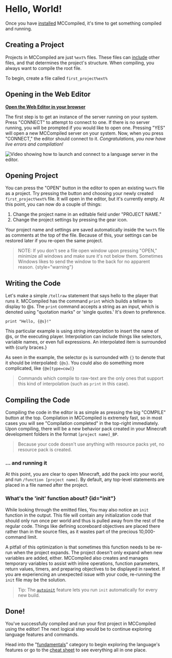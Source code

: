 # Hello, World!

Once you have [installed](Installation.md) MCCompiled, it's time to get something compiled and running.

## Creating a Project
Projects in MCCompiled are just `%ext%` files. These files can [include](Including-Other-Files.md) other files, and
that determines the project's structure. When compiling, you always want to compile the root file.

To begin, create a file called `first_project%ext%`

## Opening in the Web Editor
[**Open the Web Editor in your browser**](%editor_url%)

The first step is to get an instance of the server running on your system. Press "CONNECT" to attempt to connect to one.
If there is no server running, you will be prompted if you would like to open one. Pressing "YES" will open a new
MCCompiled server on your system. Now, when you press "CONNECT," the <tooltip term="editor">editor</tooltip> should
connect to it. *Congratulations, you now have live errors and compilation!*

![Video showing how to launch and connect to a language server in the editor.](animation_editor_connect.gif)

## Opening Project
You can press the "OPEN" button in the <tooltip term="editor">editor</tooltip> to open an existing `%ext%` file as a
project. Try pressing the button and choosing your newly created `first_project%ext%` file. It will open in the editor,
but it's currently empty. At this point, you can now do a couple of things:
1. Change the project name in an editable field under "PROJECT NAME."
2. Change the project settings by pressing the gear icon.

Your project name and settings are saved automatically inside the `%ext%` file as comments at the top of the file. 
Because of this, your settings can be restored later if you re-open the same project.

> NOTE: If you don't see a file open window upon pressing "OPEN," minimize all windows and make sure it's not below them.
> Sometimes Windows likes to send the window to the back for no apparent reason.
{style="warning"}

## Writing the Code
Let's make a simple `/tellraw` statement that says hello to the player that runs it. MCCompiled has the command `print`
which builds a tellraw to display to @s. The `print` command accepts a string as an input, which is denoted using
"quotation marks" or 'single quotes.' It's down to preference.
```%lang%
print "Hello, {@s}!"
```

This particular example is using *string interpolation* to insert the name of @s, or the executing player. Interpolation
can include things like selectors, variable names, or even full expressions. An interpolated item is surrounded with \{curly braces.}

As seen in the example, the selector `@s` is surrounded with `{}` to denote that it should be interpolated: `{@s}`.
You could also do something more complicated, like `{@e[type=cow]}`

> Commands which compile to raw-text are the only ones that support this kind of interpolation (such as `print` in this case).

## Compiling the Code
Compiling the code in the <tooltip term="editor">editor</tooltip> is as simple as pressing the big "COMPILE" button at
the top. Compilation in MCCompiled is extremely fast, so in most cases you will see "Compilation completed" in the top-right
immediately. Upon compiling, there will be a new behavior pack created in your Minecraft
<tooltip term="development_packs">development</tooltip> folders in the format
`[project name]_BP`.
> Because your code doesn't use anything with resource packs yet, no resource pack is created.

### ... and running it
At this point, you are clear to open Minecraft, add the pack into your world, and run `/function [project name]`. By default,
any top-level statements are placed in a file named after the project.

### What's the 'init' function about? {id="init"}
While looking through the emitted files, You may also notice an `init` function in the output.
This file will contain any initialization code that should only run once per world and thus is pulled away from the
rest of the regular code. Things like defining scoreboard objectives are placed there rather than in the source files, as
it wastes part of the precious 10,000-command limit.

A pitfall of this optimization is that sometimes this function needs to be re-run when the project expands. The project doesn't
only expand when new variables are added, either. MCCompiled also creates and manages temporary variables to assist with
inline operations, function parameters, return values, timers, and preparing objectives to be displayed in rawtext.
If you are experiencing an unexpected issue with your code, re-running the `init` file may be the solution.
> Tip: The [`autoinit`](Optional-Features.md#autoinit) feature lets you run `init` automatically for every new build.

## Done!
You've successfully compiled and run your first project in MCCompiled using the <tooltip term="editor">editor</tooltip>!
The next logical step would be to continue exploring language features and commands.

Head into the "[fundamentals](Language.md)" category to begin exploring the language's features or go to the
[cheat sheet](Cheat-Sheet.md) to see everything all in one place.